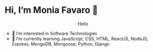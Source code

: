 # Hi, I’m Monia Favaro 👋 
<p align="center"> Hello <p>


- 👀 I’m interested in Software Technologies 
- 🌱 I’m currently learning JavaScript, CSS, HTML, ReactJS, NodeJS, Express, MongoDB, Mongoose, Python, Django

<!---
moniafavaro/moniafavaro is a ✨ special ✨ repository because its `README.md` (this file) appears on your GitHub profile.
You can click the Preview link to take a look at your changes.
--->
